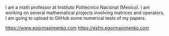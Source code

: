 I am a math professor at Instituto Politecnico Nacional (Mexico).
I am working on several mathematical projects involving matrices and operators,
I am going to upload to GitHub some numerical tests of my papers.

https://www.egormaximenko.com
https://esfm.egormaximenko.com
